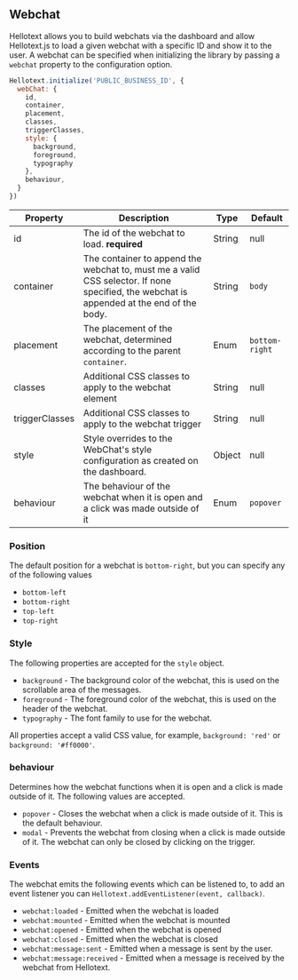 ## Webchat

Hellotext allows you to build webchats via the dashboard and allow Hellotext.js to load a given webchat with 
a specific ID and show it to the user. A webchat can be specified when initializing the library by passing a `webchat` property
to the configuration option.

```js
Hellotext.initialize('PUBLIC_BUSINESS_ID', {
  webChat: {
    id,
    container,
    placement,
    classes,
    triggerClasses,
    style: {
      background,
      foreground,
      typography
    },
    behaviour,
  }
})
```

| Property       | Description                                                                                                                              | Type   | Default        |
|----------------|------------------------------------------------------------------------------------------------------------------------------------------|--------|----------------|
| id             | The id of the webchat to load. **required**                                                                                              | String | null           |
| container      | The container to append the webchat to, must me a valid CSS selector. If none specified, the webchat is appended at the end of the body. | String | `body`         |
| placement      | The placement of the webchat, determined according to the parent `container`.                                                            | Enum   | `bottom-right` |
| classes        | Additional CSS classes to apply to the webchat element                                                                                   | String | null           |
| triggerClasses | Additional CSS classes to apply to the webchat trigger                                                                                   | String | null           |
| style          | Style overrides to the WebChat's style configuration as created on the dashboard.                                                        | Object | null           |
| behaviour      | The behaviour of the webchat when it is open and a click was made outside of it                                                          | Enum   | `popover`      |

### Position 

The default position for a webchat is `bottom-right`, but you can specify any of the following values 

- `bottom-left`
- `bottom-right`
- `top-left`
- `top-right`

### Style 

The following properties are accepted for the `style` object.

- `background` - The background color of the webchat, this is used on the scrollable area of the messages.
- `foreground` - The foreground color of the webchat, this is used on the header of the webchat.
- `typography` - The font family to use for the webchat.

All properties accept a valid CSS value, for example, `background: 'red'` or `background: '#ff0000'`.

### behaviour

Determines how the webchat functions when it is open and a click is made outside of it. The following values are accepted.

- `popover` - Closes the webchat when a click is made outside of it. This is the default behaviour.
- `modal` - Prevents the webchat from closing when a click is made outside of it. The webchat can only be closed by clicking on the trigger.

### Events 

The webchat emits the following events which can be listened to, to add an event listener you can `Hellotext.addEventListener(event, callback)`.

- `webchat:loaded` - Emitted when the webchat is loaded
- `webchat:mounted` - Emitted when the webchat is mounted
- `webchat:opened` - Emitted when the webchat is opened
- `webchat:closed` - Emitted when the webchat is closed
- `webchat:message:sent` - Emitted when a message is sent by the user.
- `webchat:message:received` - Emitted when a message is received by the webchat from Hellotext.

